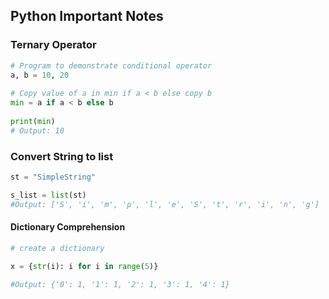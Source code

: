 ## Python Important Notes


### Ternary Operator

```py
# Program to demonstrate conditional operator 
a, b = 10, 20
  
# Copy value of a in min if a < b else copy b 
min = a if a < b else b 
  
print(min) 
# Output: 10
```

### Convert String to list

```py
st = "SimpleString"

s_list = list(st)
#Output: ['S', 'i', 'm', 'p', 'l', 'e', 'S', 't', 'r', 'i', 'n', 'g']
```

#### Dictionary Comprehension

```py
# create a dictionary

x = {str(i): i for i in range(5)}

#Output: {'0': 1, '1': 1, '2': 1, '3': 1, '4': 1}
```